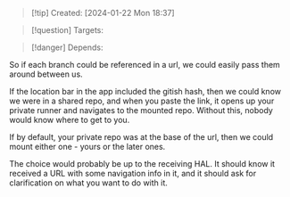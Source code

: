 
>[!tip] Created: [2024-01-22 Mon 18:37]

>[!question] Targets: 

>[!danger] Depends: 

So if each branch could be referenced in a url, we could easily pass them around between us.

If the location bar in the app included the gitish hash, then we could know we were in a shared repo, and when you paste the link, it opens up your private runner and navigates to the mounted repo.  Without this, nobody would know where to get to you.

If by default, your private repo was at the base of the url, then we could mount either one - yours or the later ones.

The choice would probably be up to the receiving HAL.
It should know it received a URL with some navigation info in it, and it should ask for clarification on what you want to do with it.